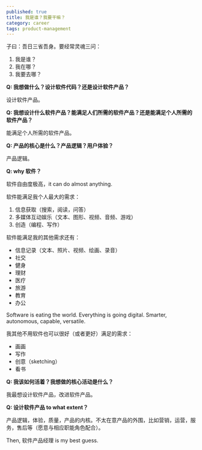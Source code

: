 ```yaml
---
published: true
title: 我是谁？我要干嘛？
category: career
tags: product-management
---
```


子曰：吾日三省吾身。要经常灵魂三问：

1. 我是谁？
2. 我在哪？
3. 我要去哪？

**Q: 我想做什么？设计软件代码？还是设计软件产品？**

设计软件产品。

**Q: 我想设计什么软件产品？能满足人们所需的软件产品？还是能满足个人所需的软件产品？**

能满足个人所需的软件产品。

**Q: 产品的核心是什么？产品逻辑？用户体验？**

产品逻辑。

**Q: why 软件？**

软件自由度极高，it can do almost anything.

软件能满足我个人最大的需求：

1. 信息获取（搜索，阅读，问答）
2. 多媒体互动娱乐（文本、图形、视频、音频、游戏）
3. 创造（编程、写作）

软件能满足我的其他需求还有：

- 信息记录（文本、照片、视频、绘画、录音）
- 社交
- 健身
- 理财
- 医疗
- 旅游
- 教育
- 办公

Software is eating the world. Everything is going digital. Smarter, autonomous, capable, versatile.

我其他不用软件也可以很好（或者更好）满足的需求：

- 画画
- 写作
- 创意（sketching）
- 看书

**Q: 我该如何活着？我想做的核心活动是什么？**

我最想设计软件产品，改进软件产品。

**Q: 设计软件产品 to what extent？**

产品逻辑，体验，质量，产品的内核。不太在意产品的外围，比如营销，运营，服务，售后等（愿意与相应职能角色配合）。

Then, 软件产品经理 is my best guess.
